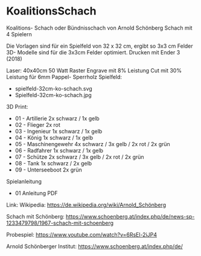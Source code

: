 # KoalitionsSchach
Koalitions- Schach oder Bündnisschach von Arnold Schönberg
Schach mit 4 Spielern

Die Vorlagen sind für ein Spielfeld von 32 x 32 cm, ergibt so 3x3 cm Felder
3D- Modelle sind für die 3x3cm Felder optimiert.
Drucken mit Ender 3 (2018)

Laser: 40x40cm 50 Watt
Raster Engrave mit 8% Leistung
Cut mit 30% Leistung für 6mm Pappel- Sperrholz
Spielfeld:
- spielfeld-32cm-ko-schach.svg
- Spielfeld-32cm-ko-schach.jpg

3D Print:
- 01 - Artillerie 2x schwarz / 1x gelb
- 02 - Flieger 2x rot
- 03 - Ingenieur 1x schwarz / 1x gelb
- 04 - König 1x schwarz / 1x gelb
- 05 - Maschinengewehr 4x schwarz / 3x gelb / 2x rot / 2x grün
- 06 - Radfahrer 1x schwarz / 1x gelb
- 07 - Schütze 2x schwarz / 3x gelb / 2x rot / 2x grün
- 08 - Tank 1x schwarz / 2x gelb
- 09 - Unterseeboot 2x grün

Spielanleitung
- 01 Anleitung PDF

Link:
Wikipedia: https://de.wikipedia.org/wiki/Arnold_Schönberg

Schach mit Schönberg: https://www.schoenberg.at/index.php/de/news-sp-1233479798/1967-schach-mit-schoenberg

Probespiel: https://www.youtube.com/watch?v=6RsEl-2iJP4

Arnold Schönberger Institut: https://www.schoenberg.at/index.php/de/


